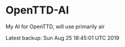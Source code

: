 # OpenTTD-AI
My AI for OpenTTD, will use primarily air

Latest backup: Sun Aug 25 18:45:01 UTC 2019
